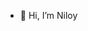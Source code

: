 - 👋 Hi, I’m Niloy

<!---
rafsnil/rafsnil is a ✨ special ✨ repository because its `README.md` (this file) appears on your GitHub profile.
You can click the Preview link to take a look at your changes.
--->
